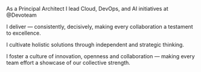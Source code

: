 As a Principal Architect I lead Cloud, DevOps, and AI initiatives at @Devoteam

I deliver — consistently, decisively, making every collaboration a testament to excellence.

I cultivate holistic solutions through independent and strategic thinking.

I foster a culture of innovation, openness and collaboration — making every team effort a showcase of our collective strength.
